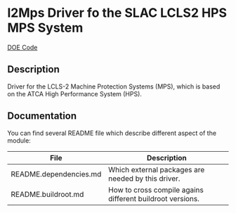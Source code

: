 # l2Mps Driver fo the SLAC LCLS2 HPS MPS System

[DOE Code](https://www.osti.gov/doecode/biblio/75981)

## Description

Driver for the LCLS-2 Machine Protection Systems (MPS), which is based on the ATCA High Performance System (HPS).

## Documentation

You can find several README file which describe different aspect of the module:

File                          | Description
------------------------------|---------------
README.dependencies.md        | Which external packages are needed by this driver.
README.buildroot.md           | How to cross compile agains different buildroot versions.
